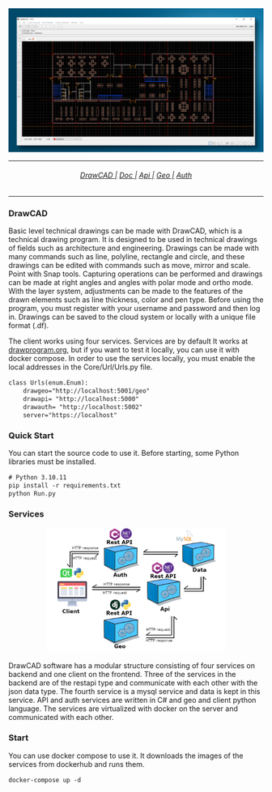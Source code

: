 
<img src="cad.png">
<hr>
<h6 align="center">
  <a href="https://docs.drawprogram.org">DrawCAD |</a>
  <a href="https://docs.drawprogram.org/doc">Doc |</a>
  <a href="https://docs.drawprogram.org/api">Api |</a>
  <a href="https://docs.drawprogram.org/geo">Geo |</a>
  <a href="https://docs.drawprogram.org/auth">Auth</a>
</h6>

<hr>
<h3>DrawCAD</h3>
<p>
Basic level technical drawings can be made with DrawCAD, which is a technical drawing program. It is designed to be used in technical drawings of fields such as architecture and engineering. Drawings can be made with many commands such as line, polyline, rectangle and circle, and these drawings can be edited with commands such as move, mirror and scale. Point with Snap tools. Capturing operations can be performed and drawings can be made at right angles and angles with polar mode and ortho mode. With the layer system, adjustments can be made to the features of the drawn elements such as line thickness, color and pen type. Before using the program, you must register with your username and password and then log in. Drawings can be saved to the cloud system or locally with a unique file format (.df).

</p>
<p>
The client works using four services. Services are by default
It works at <a href="https://github.com/mzahidberber/Draw-Api">drawprogram.org</a>, but if you want to test it locally, you can use it with docker compose. In order to use the services locally, you must enable the local addresses in the Core/Url/Urls.py file.
</p>

```
class Urls(enum.Enum):
    drawgeo="http://localhost:5001/geo"
    drawapi= "http://localhost:5000"
    drawauth= "http://localhost:5002"
    server="https://localhost"
```

<h3>Quick Start</h3>
<p>You can start the source code to use it. Before starting, some Python libraries must be installed.</p>

```
# Python 3.10.11
pip install -r requirements.txt
python Run.py
```


<h3>Services</h3>
<div align="center">
  <img src="drawcad.png"  style="width:70%;">
</div>
<p>
DrawCAD software has a modular structure consisting of four services on backend and one client on the frontend. Three of the services in the backend are of the restapi type and communicate with each other with the json data type. The fourth service is a mysql service and data is kept in this service. API and auth services are written in C# and geo and client python language. The services are virtualized with docker on the server and communicated with each other.
</p>
<h3>Start</h3>
<p>You can use docker compose to use it. It downloads the images of the services from dockerhub and runs them.</p>

```
docker-compose up -d
```


